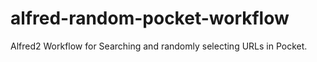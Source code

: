 alfred-random-pocket-workflow
=============================

Alfred2 Workflow for Searching and randomly selecting URLs in Pocket.
